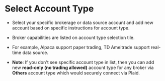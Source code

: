 # Select Account Type
 
 

- Select your specific brokerage or data source account and add new account based on specific instructions for account type. 
- Broker capabilities are listed on account type selection tile. 
- For example, Alpaca support paper trading, TD Ameitrade support real-time data source.
  
  
- **Note**: If you don't see specific account type in list, then you can add new **read-only (no trading allowed)** account type for any broker via **Others** account type which would securely connect via Plaid.
